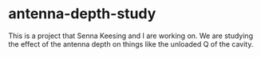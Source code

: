 # antenna-depth-study
This is a project that Senna Keesing and I are working on. We are studying the effect of the antenna depth on things like the unloaded Q of the cavity.

